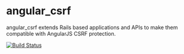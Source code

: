 angular_csrf                                                                                       
=============

angular_csrf extends Rails based applications and APIs to make them compatible with AngularJS CSRF protection.

[![Build Status](https://travis-ci.org/Sinbadsoft/angular_csrf.svg)](https://travis-ci.org/Sinbadsoft/angular_csrf)
